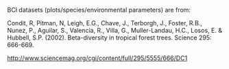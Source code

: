 BCI datasets (plots/species/environmental parameters) are from:

Condit, R, Pitman, N, Leigh, E.G., Chave, J., Terborgh, J., Foster, R.B., Nunez, P., Aguilar, S., Valencia, R., Villa, G., Muller-Landau, H.C., Losos, E. & Hubbell, S.P. (2002). Beta-diversity in tropical forest trees. Science 295: 666-669.

http://www.sciencemag.org/cgi/content/full/295/5555/666/DC1
